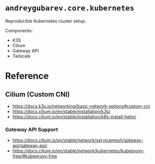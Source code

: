 # `andreygubarev.core.kubernetes`

Reproducible Kubernetes cluster setup.

Components:
- K3S
- Cilium
- Gateway API
- Tailscale

# Reference

## Cilium (Custom CNI)

- https://docs.k3s.io/networking/basic-network-options#custom-cni
- https://docs.cilium.io/en/stable/installation/k3s/
- https://docs.cilium.io/en/stable/installation/k8s-install-helm/

### Gateway API Support

- https://docs.cilium.io/en/stable/network/servicemesh/gateway-api/gateway-api/
- https://docs.cilium.io/en/stable/network/kubernetes/kubeproxy-free/#kubeproxy-free
